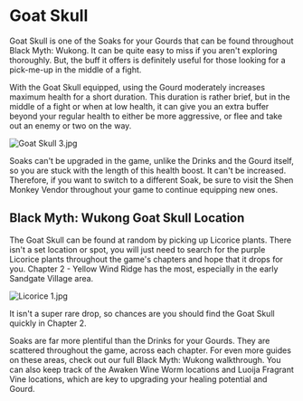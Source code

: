 # Goat Skull

Goat Skull is one of the Soaks for your Gourds that can be found throughout Black Myth: Wukong. It can be quite easy to miss if you aren't exploring thoroughly. But, the buff it offers is definitely useful for those looking for a pick-me-up in the middle of a fight. 

With the Goat Skull equipped, using the Gourd moderately increases maximum health for a short duration. This duration is rather brief, but in the middle of a fight or when at low health, it can give you an extra buffer beyond your regular health to either be more aggressive, or flee and take out an enemy or two on the way. 

![Goat Skull 3.jpg](https://oyster.ignimgs.com/mediawiki/apis.ign.com/black-myth-wukong/2/2d/Goat_Skull_3.jpg)

Soaks can't be upgraded in the game, unlike the Drinks and the Gourd itself, so you are stuck with the length of this health boost. It can't be increased. Therefore, if you want to switch to a different Soak, be sure to visit the Shen Monkey Vendor throughout your game to continue equipping new ones. 

## Black Myth: Wukong Goat Skull Location

The Goat Skull can be found at random by picking up Licorice plants. There isn't a set location or spot, you will just need to search for the purple Licorice plants throughout the game's chapters and hope that it drops for you. Chapter 2 - Yellow Wind Ridge has the most, especially in the early Sandgate Village area. 

![Licorice 1.jpg](https://oyster.ignimgs.com/mediawiki/apis.ign.com/black-myth-wukong/1/16/Licorice_1.jpg)

It isn't a super rare drop, so chances are you should find the Goat Skull quickly in Chapter 2. 

Soaks are far more plentiful than the Drinks for your Gourds. They are scattered throughout the game, across each chapter. For even more guides on these areas, check out our full Black Myth: Wukong walkthrough. You can also keep track of the Awaken Wine Worm locations and Luoija Fragrant Vine locations, which are key to upgrading your healing potential and Gourd. 
